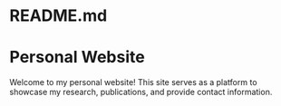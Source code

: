 # README.md

# Personal Website

Welcome to my personal website! This site serves as a platform to showcase my research, publications, and provide contact information.
